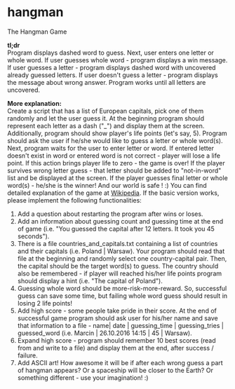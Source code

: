 # hangman
The Hangman Game

**tl;dr**<br />
Program displays dashed word to guess. Next, user enters one letter or whole word.
If user guesses whole word - program displays a win message.
If user guesses a letter - program displays dashed word with uncovered already guessed letters.
If user doesn't guess a letter - program displays the message about wrong answer.
Program works until all letters are uncovered.


**More explanation:**<br />
Create a script that has a list of European capitals, pick one of them randomly and let the user guess it. At the beginning program should represent each letter as a dash ("_") and display them at the screen. Additionally, program should show player's life points (let's say, 5).
Program should ask the user if he/she would like to guess a letter or whole word(s). Next, program waits for the user to enter letter or word. If entered letter doesn't exist in word or entered word is not correct - player will lose a life point. If this action brings player life to zero - the game is over!
If the player survives wrong letter guess - that letter should be added to "not-in-word" list and be displayed at the screen.
If the player guesses final letter or whole word(s) - he/she is the winner! And our world is safe ! :)
You can find detailed explanation of the game at [Wikipedia](https://en.wikipedia.org/wiki/Hangman_%28game%29).
If the basic version works, please implement the following functionalities:
1. Add a question about restarting the program after wins or loses.
2. Add an information about guessing count and guessing time at the end of game (i.e. "You guessed the capital after 12 letters. It took you 45 seconds").
3. There is a file countries_and_capitals.txt containing a list of countries and their capitals (i.e. Poland | Warsaw). Your program should read that file at the beginning and randomly select one country-capital pair. Then, the capital should be the target word(s) to guess. The country should also be remembered - if player will reached his/her life points program should display a hint (i.e. "The capital of Poland").
4. Guessing whole word should be more-risk-more-reward. So, successful guess can save some time, but failing whole word guess should result in losing 2 life points!
5. Add high score - some people take pride in their score. At the end of successful game program should ask user for his/her name and save that information to a file - name| date | guessing_time | guessing_tries | guessed_word (i.e. Marcin | 26.10.2016 14:15 | 45 | Warsaw).
6. Expand high score - program should remember 10 best scores (read from and write to a file) and display them at the end, after success / failure.
7. Add ASCII art! How awesome it will be if after each wrong guess a part of hangman appears? Or a spaceship will be closer to the Earth? Or something different - use your imagination! :)
